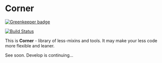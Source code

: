 # Corner

[![Greenkeeper badge](https://badges.greenkeeper.io/denysdovhan/corner.svg)](https://greenkeeper.io/)

[![Build Status](https://travis-ci.org/denysdovhan/corner.svg?branch=master)](https://travis-ci.org/denysdovhan/corner)

This is **Corner** - library of less-mixins and tools. It may make your less code more flexible and leaner.

See soon.
Develop is continuing...
